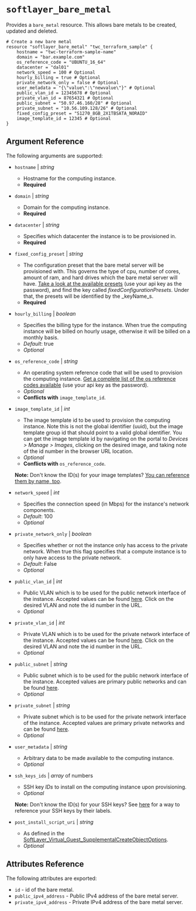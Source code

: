 # `softlayer_bare_metal`

Provides a `bare_metal` resource. This allows bare metals to be created, updated and deleted.

```hcl
# Create a new bare metal
resource "softlayer_bare_metal" "twc_terraform_sample" {
    hostname = "twc-terraform-sample-name"
    domain = "bar.example.com"
    os_reference_code = "UBUNTU_16_64"
    datacenter = "dal01"
    network_speed = 100 # Optional
    hourly_billing = true # Optional
    private_network_only = false # Optional
    user_metadata = "{\"value\":\"newvalue\"}" # Optional
    public_vlan_id = 12345678 # Optional
    private_vlan_id = 87654321 # Optional
    public_subnet = "50.97.46.160/28" # Optional
    private_subnet = "10.56.109.128/26" # Optional
    fixed_config_preset = "S1270_8GB_2X1TBSATA_NORAID"
    image_template_id = 12345 # Optional
}
```

## Argument Reference

The following arguments are supported:

* `hostname` | *string*
    * Hostname for the computing instance.
    * **Required**
* `domain` | *string*
    * Domain for the computing instance.
    * **Required**
* `datacenter` | *string*
    * Specifies which datacenter the instance is to be provisioned in.
    * **Required**
* `fixed_config_preset` | *string*
    * The configuration preset that the bare metal server will be provisioned with. This governs the type of cpu, number of cores, amount of ram, and hard drives which the bare metal server will have. [Take a look at the available presets](https://api.softlayer.com/rest/v3/SoftLayer_Hardware/getCreateObjectOptions.json) (use your api key as the password), and find the key called _fixedConfigurationPresets_. Under that, the presets will be identified by the _keyName_s.
    * **Required**
* `hourly_billing` | *boolean*
    * Specifies the billing type for the instance. When true the computing instance will be billed on hourly usage, otherwise it will be billed on a monthly basis.
    * *Default*: true
    * *Optional*
* `os_reference_code` | *string*
    * An operating system reference code that will be used to provision the computing instance. [Get a complete list of the os reference codes available](https://api.softlayer.com/rest/v3/SoftLayer_Virtual_Guest_Block_Device_Template_Group/getVhdImportSoftwareDescriptions.json?objectMask=referenceCode) (use your api key as the password).
    * *Optional*
    * **Conflicts with** `image_template_id`.
* `image_template_id` | *int*
    * The image template id to be used to provision the computing instance. Note this is not the global identifier (uuid), but the image template group id that should point to a valid global identifier. You can get the image template id by navigating on the portal to _Devices > Manage > Images_, clicking on the desired image, and taking note of the id number in the browser URL location.
    * *Optional*
    * **Conflicts with** `os_reference_code`.

    **Note:** Don't know the ID(s) for your image templates? [You can reference them by name, too](https://github.com/softlayer/terraform-provider-softlayer/blob/master/docs/datasources/softlayer_image_template.md).

* `network_speed` | *int*
    * Specifies the connection speed (in Mbps) for the instance's network components.
    * *Default*: 100
    * *Optional*
* `private_network_only` | *boolean*
    * Specifies whether or not the instance only has access to the private network. When true this flag specifies that a compute instance is to only have access to the private network.
    * *Default*: False
    * *Optional*
* `public_vlan_id` | *int*
    * Public VLAN which is to be used for the public network interface of the instance. Accepted values can be found [here](https://control.softlayer.com/network/vlans). Click on the desired VLAN and note the id number in the URL.
    * *Optional*
* `private_vlan_id` | *int*
    * Private VLAN which is to be used for the private network interface of the instance. Accepted values can be found [here](https://control.softlayer.com/network/vlans). Click on the desired VLAN and note the id number in the URL.
    * *Optional*
* `public_subnet` | *string*
    * Public subnet which is to be used for the public network interface of the instance. Accepted values are primary public networks and can be found [here](https://control.softlayer.com/network/subnets).
    * *Optional*
* `private_subnet` | *string*
    * Private subnet which is to be used for the private network interface of the instance. Accepted values are primary private networks and can be found [here](https://control.softlayer.com/network/subnets).
    * *Optional*
* `user_metadata` | *string*
    * Arbitrary data to be made available to the computing instance.
    * *Optional*
* `ssh_keys_ids` | *array* of numbers
    * SSH key _IDs_ to install on the computing instance upon provisioning.
    * *Optional*

    **Note:** Don't know the ID(s) for your SSH keys? See [here](https://github.com/softlayer/terraform-provider-softlayer/blob/master/docs/datasources/softlayer_ssh_key.md) for a way to reference your SSH keys by their labels.

* `post_install_script_uri` | *string*
    * As defined in the [SoftLayer_Virtual_Guest_SupplementalCreateObjectOptions](https://sldn.softlayer.com/reference/datatypes/SoftLayer_Virtual_Guest_SupplementalCreateObjectOptions).
    * *Optional*

## Attributes Reference

The following attributes are exported:

* `id` - id of the bare metal.
* `public_ipv4_address` - Public IPv4 address of the bare metal server.
* `private_ipv4_address` - Private IPv4 address of the bare metal server.
